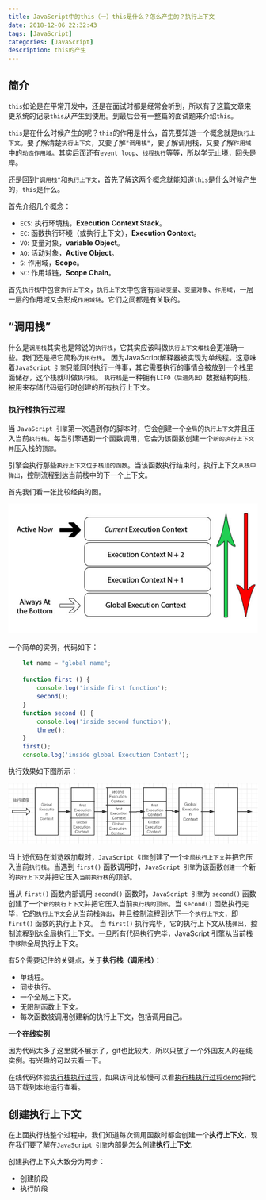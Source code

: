 ```yaml
---
title: JavaScript中的this（一）this是什么？怎么产生的？执行上下文
date: 2018-12-06 22:32:43
tags: [JavaScript]
categories: [JavaScript]
description: this的产生
---
```


## 简介

`this`如论是在平常开发中，还是在面试时都是经常会听到，所以有了这篇文章来更系统的记录`this`从产生到使用。到最后会有一整篇的面试题来介绍`this`。

`this`是在什么时候产生的呢？`this`的作用是什么，首先要知道一个概念就是`执行上下文`。要了解清楚`执行上下文`，又要了解`"调用栈"`，要了解调用栈，又要了解`作用域`中的`动态作用域`。其实后面还有`event loop`、`线程执行`等等，所以学无止境，回头是岸。

还是回到`"调用栈"`和`执行上下文`，首先了解这两个概念就能知道`this`是什么时候产生的，`this`是什么。

首先介绍几个概念：

- `ECS`: 执行环境栈，**Execution Context Stack**。
- `EC`: 函数执行环境（或执行上下文），**Execution Context**。
- `VO`: 变量对象，**variable Object**。
- `AO`: 活动对象，**Active Object**。
- `S`: 作用域，**Scope**。
- `SC`: 作用域链，**Scope Chain**。

首先`执行栈`中包含`执行上下文`，`执行上下文`中包含有`活动变量`、`变量对象`、`作用域`，一层一层的作用域又会形成`作用域链`。它们之间都是有关联的。

## “调用栈”

什么是`调用栈`其实也是常说的`执行栈`，它其实应该叫做`执行上下文堆栈`会更准确一些。我们还是把它简称为`执行栈`。
因为JavaScript解释器被实现为单线程。这意味着`JavaScript 引擎`只能同时执行一件事，其它需要执行的事情会被放到一个栈里面储存，这个栈就叫做`执行栈`。
`执行栈`是一种拥有`LIFO（后进先出）`数据结构的栈，被用来存储代码运行时创建的所有执行上下文。

### 执行栈执行过程

当 `JavaScript 引擎`第一次遇到你的脚本时，它会创建一个`全局`的`执行上下文`并且压入当前`执行栈`。每当引擎遇到一个函数调用，它会为该函数创建一个`新的执行上下文并`压入栈的`顶部`。

引擎会执行那些`执行上下文位于栈顶的函数`。当该函数执行结束时，执行上下文`从栈中弹出`，控制流程到达当前栈中的下一个上下文。

首先我们看一张比较经典的图。

![this-one](../../images/javascript/javascript-this-1-1.jpg)

一个简单的实例，代码如下：

```js
    let name = "global name";

    function first () {
        console.log('inside first function');
        second();
    }
    function second () {
        console.log('inside second function');
        three();
    }
    first();
    console.log('inside global Execution Context');
```

执行效果如下图所示：

![this-one](../../images/javascript/javascript-this-1-2.png)

当上述代码在浏览器加载时，`JavaScript 引擎`创建了一个`全局执行上下文`并把它压入当前`执行栈`。当遇到 `first()` 函数调用时，`JavaScript 引擎`为该函数`创建`一个新的`执行上下文`并把它压入`当前执行栈`的顶部。

当从 `first()` 函数内部调用 `second()` 函数时，`JavaScript 引擎`为 `second()` 函数创建了一个`新的执行上下文`并把它压入当前`执行栈的顶部`。当 `second()` 函数执行完毕，它的`执行上下文`会从当前栈`弹出`，并且控制流程到达下一个`执行上下文`，即 `first()` 函数的执行上下文。
当 `first()` 执行完毕，它的执行上下文从栈`弹出`，控制流程到达全局执行上下文。一旦所有代码执行完毕，JavaScript 引擎从当前栈中`移除`全局执行上下文。

有5个需要记住的关键点，关于**执行栈（调用栈）**：

- 单线程。
- 同步执行。
- 一个全局上下文。
- 无限制函数上下文。
- 每次函数被调用创建新的执行上下文，包括调用自己。

**一个在线实例**

因为代码太多了这里就不展示了，gif也比较大，所以只放了一个外国友人的在线实例。有兴趣的可以去看一下。

在线代码体验[执行栈执行过程](https://codepen.io/njmcode/pen/dMPmGq)，如果访问比较慢可以看[执行栈执行过程demo](https://github.com/Braveheartforyou/Blog-Static/tree/master/callStack)把代码下载到本地运行查看。

## 创建执行上下文

在上面执行栈整个过程中，我们知道每次调用函数时都会创建一个**执行上下文**，现在我们要了解在`JavaScript 引擎`内部是怎么创建**执行上下文**.

创建执行上下文大致分为两步：

- 创建阶段
- 执行阶段